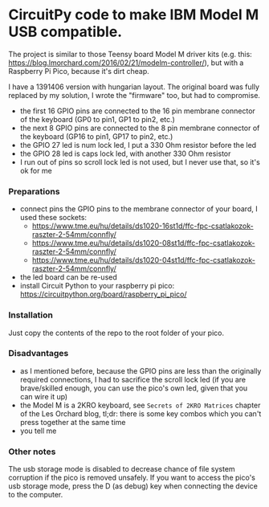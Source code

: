 # CircuitPy code to make IBM Model M USB compatible.

The project is similar to those Teensy board Model M driver kits
(e.g. this: https://blog.lmorchard.com/2016/02/21/modelm-controller/),
but with a Raspberry Pi Pico, because it's dirt cheap.

I have a 1391406 version with hungarian layout.
The original board was fully replaced by my solution, I wrote the "firmware" too,
but had to compromise. 

* the first 16 GPIO pins are connected to the 16 pin membrane connector 
of the keyboard (GP0 to pin1, GP1 to pin2, etc.)
* the next 8 GPIO pins are connected to the 8 pin membrane connector of the keyboard
(GP16 to pin1, GP17 to pin2, etc.)
* the GPIO 27 led is num lock led, I put a 330 Ohm resistor before the led
* the GPIO 28 led is caps lock led, with another 330 Ohm resistor 
* I run out of pins so scroll lock led is not used, but I never use that,
so it's ok for me

### Preparations

* connect pins the GPIO pins to the membrane connector of your board,
I used these sockets: 
  * https://www.tme.eu/hu/details/ds1020-16st1d/ffc-fpc-csatlakozok-raszter-2-54mm/connfly/
  * https://www.tme.eu/hu/details/ds1020-08st1d/ffc-fpc-csatlakozok-raszter-2-54mm/connfly/
  * https://www.tme.eu/hu/details/ds1020-04st1d/ffc-fpc-csatlakozok-raszter-2-54mm/connfly/
* the led board can be re-used 
* install Circuit Python to your raspberry pi pico: https://circuitpython.org/board/raspberry_pi_pico/

### Installation

Just copy the contents of the repo to the root folder of your pico.

### Disadvantages

* as I mentioned before, because the GPIO pins are less than the originally
required connections, I had to sacrifice the scroll lock led
(if you are brave/skilled enough, you can use the pico's own led,
given that you can wire it up)
* the Model M is a 2KRO keyboard, see `Secrets of 2KRO Matrices` chapter
of the Les Orchard blog, tl;dr: there is some key combos which you can't press
together at the same time
* you tell me

### Other notes
The usb storage mode is disabled to decrease chance of file system corruption
if the pico is removed unsafely.
If you want to access the pico's usb storage mode, press the D (as debug) key when
connecting the device to the computer.
